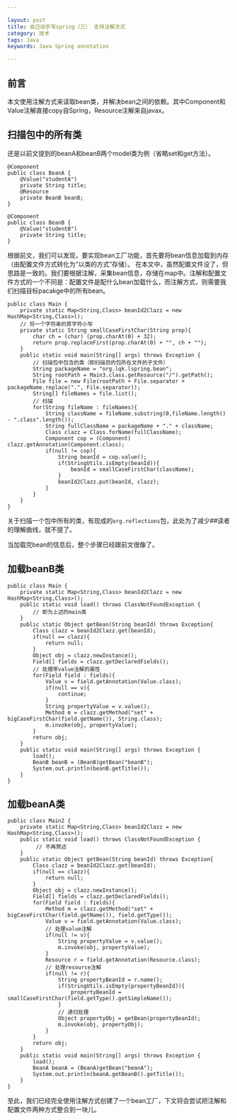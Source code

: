 ```yaml
---

layout: post
title: 自己动手写spring（三） 支持注解方式
category: 技术
tags: Java
keywords: Java Spring annotation

---
```


## 前言

本文使用注解方式来读取bean类，并解决bean之间的依赖。其中Component和Value注解直接copy自Spring，Resource注解来自javax。

## 扫描包中的所有类

还是以前文提到的beanA和beanB两个model类为例（省略set和get方法）。

    @Component
    public class BeanA {
    	@Value("studentA")
    	private String title;
    	@Resource
    	private BeanB beanB;
    }
    
    @Component
    public class BeanB {
    	@Value("studentB")
    	private String title;    	
    }

根据前文，我们可以发现，要实现bean工厂功能，首先要将bean信息加载到内存（由配置文件方式转化为“以类的方式”存储）。
在本文中，虽然配置文件没了，但思路是一致的。我们要根据注解，采集bean信息，存储在map中。注解和配置文件方式的一个不同是：配置文件是配什么bean加载什么，而注解方式，则需要我们扫描目标pacakge中的所有bean。


    public class Main {
    	private static Map<String,Class> beanId2Clazz = new HashMap<String,Class>();
    	// 将一个字符串的首字符小写
    	private static String smallCaseFirstChar(String prop){
    		char ch = (char) (prop.charAt(0) + 32);
    		return prop.replaceFirst(prop.charAt(0) + "", ch + "");
    	}
    	public static void main(String[] args) throws Exception {
    		// 扫描包中包含的类（即扫描目的包所在文件的子文件）
    		String packageName = "org.lqk.lspring.bean";
    		String rootPath = Main3.class.getResource("/").getPath();
    		File file = new File(rootPath + File.separator +  packageName.replace(".", File.separator));
    		String[] fileNames = file.list();
    		// 扫描
    		for(String fileName : fileNames){
    			String className = fileName.substring(0,fileName.length() - ".class".length());
    			String fullClassName = packageName + "." + className;
    			Class clazz = Class.forName(fullClassName);
    			Component cop = (Component) clazz.getAnnotation(Component.class);
    			if(null != cop){
    				String beanId = cop.value();
    				if(StringUtils.isEmpty(beanId)){
    					beanId = smallCaseFirstChar(className);
    				}
    				beanId2Clazz.put(beanId, clazz);
    			}
    		}
    	}
    }
    
关于扫描一个包中所有的类，有现成的`org.reflections`包，此处为了减少##读者的理解曲线，就不提了。

当加载完bean的信息后，整个步骤已经跟前文很像了。


## 加载beanB类

    public class Main {
    	private static Map<String,Class> beanId2Clazz = new HashMap<String,Class>();
    	public static void load() throws ClassNotFoundException {
    	    // 即为上述的main类
    	}
    	public static Object getBean(String beanId) throws Exception{
    		Class clazz = beanId2Clazz.get(beanId);
    		if(null == clazz){
    			return null;
    		}
    		Object obj = clazz.newInstance();
    		Field[] fields = clazz.getDeclaredFields();
    		// 处理带value注解的属性
    		for(Field field : fields){
    			Value v = field.getAnnotation(Value.class);
    			if(null == v){
    				continue;
    			}
    			String propertyValue = v.value();
    			Method m = clazz.getMethod("set" + bigCaseFirstChar(field.getName()), String.class);
    			m.invoke(obj, propertyValue);
    		}
    		return obj;
    	}
    	public static void main(String[] args) throws Exception {
    		load();
    		BeanB beanB = (BeanB)getBean("beanB");
    		System.out.println(beanB.getTitle());
    	}
    }
    
## 加载beanA类

    public class Main2 {
    	private static Map<String,Class> beanId2Clazz = new HashMap<String,Class>();
    	public static void load() throws ClassNotFoundException {
             // 不再赘述
    	}
    	public static Object getBean(String beanId) throws Exception{
    		Class clazz = beanId2Clazz.get(beanId);
    		if(null == clazz){
    			return null;
    		}
    		Object obj = clazz.newInstance();
    		Field[] fields = clazz.getDeclaredFields();
    		for(Field field : fields){
    			Method m = clazz.getMethod("set" + bigCaseFirstChar(field.getName()), field.getType());
    			Value v = field.getAnnotation(Value.class);
    			// 处理value注解
    			if(null != v){
    				String propertyValue = v.value();
    				m.invoke(obj, propertyValue);
    			}
    			Resource r = field.getAnnotation(Resource.class);
    			// 处理resource注解
    			if(null != r){
    				String propertyBeanId = r.name();
    				if(StringUtils.isEmpty(propertyBeanId)){
    					propertyBeanId = smallCaseFirstChar(field.getType().getSimpleName());
    				}
    				// 递归处理
    				Object propertyObj = getBean(propertyBeanId);
    				m.invoke(obj, propertyObj);
    			}
    		}
    		return obj;
    	}
    	public static void main(String[] args) throws Exception {
    		load();
    		BeanA beanA = (BeanA)getBean("beanA");
    		System.out.println(beanA.getBeanB().getTitle());
    	}
    }

至此，我们已经完全使用注解方式创建了一个bean工厂，下文将会尝试把注解和配置文件两种方式整合到一块儿。